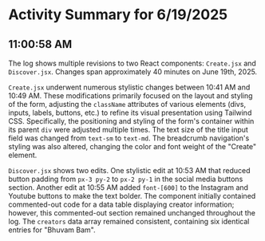 # Activity Summary for 6/19/2025

## 11:00:58 AM
The log shows multiple revisions to two React components: `Create.jsx` and `Discover.jsx`.  Changes span approximately 40 minutes on June 19th, 2025.

`Create.jsx` underwent numerous stylistic changes between 10:41 AM and 10:49 AM.  These modifications primarily focused on the layout and styling of the form, adjusting the `className` attributes of various elements (divs, inputs, labels, buttons, etc.) to refine its visual presentation using Tailwind CSS.  Specifically, the positioning and styling of the form's container within its parent `div` were adjusted multiple times. The text size of the title input field was changed from `text-sm` to `text-md`.  The breadcrumb navigation's styling was also altered, changing the color and font weight of the "Create" element.

`Discover.jsx` shows two edits. One stylistic edit at 10:53 AM that reduced button padding from `px-3 py-2` to `px-2 py-1` in the social media buttons section. Another edit at 10:55 AM added `font-[600]` to the Instagram and Youtube buttons to make the text bolder.  The component initially contained commented-out code for a data table displaying creator information; however, this commented-out section remained unchanged throughout the log.  The `creators` data array remained consistent, containing six identical entries for "Bhuvam Bam".
